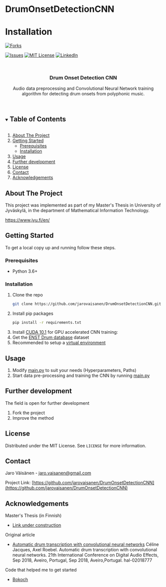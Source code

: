 # DrumOnsetDetectionCNN


# Installation

<!-- PROJECT SHIELDS -->
<!--
*** I'm using markdown "reference style" links for readability.
*** Reference links are enclosed in brackets [ ] instead of parentheses ( ).
*** See the bottom of this document for the declaration of the reference variables
*** for contributors-url, forks-url, etc. This is an optional, concise syntax you may use.
*** https://www.markdownguide.org/basic-syntax/#reference-style-links
-->
<!-- [![Contributors][contributors-shield]][contributors-url] -->
[![Forks][forks-shield]][forks-url]
<!-- [![Stargazers][stars-shield]][stars-url] -->
[![Issues][issues-shield]][issues-url]
[![MIT License][license-shield]][license-url]
[![LinkedIn][linkedin-shield]][linkedin-url]



<!-- PROJECT LOGO -->
<br />
<p align="center">
  <a href="https://github.com/jarovaisanen/DrumOnsetDetectionCNN">
    <!--img src="images/logo.png" alt="Logo" width="80" height="80"-->
  </a>

  <h3 align="center">Drum Onset Detection CNN</h3>

  <p align="center">
    Audio data preprocessing and Convolutional Neural Network training algorithm for detecting drum onsets from polyphonic music.
    <br />
    <br />
  </p>
</p>



<!-- TABLE OF CONTENTS -->
<details open="open">
  <summary><h2 style="display: inline-block">Table of Contents</h2></summary>
  <ol>
    <li>
      <a href="#about-the-project">About The Project</a>
    </li>
    <li>
      <a href="#getting-started">Getting Started</a>
      <ul>
        <li><a href="#prerequisites">Prerequisites</a></li>
        <li><a href="#installation">Installation</a></li>
      </ul>
    </li>
    <li><a href="#usage">Usage</a></li>
    <li><a href="#furtherdevelopment">Further development</a></li>
    <li><a href="#license">License</a></li>
    <li><a href="#contact">Contact</a></li>
    <li><a href="#acknowledgements">Acknowledgements</a></li>
  </ol>
</details>



<!-- ABOUT THE PROJECT -->
## About The Project

This project was implemented as part of my Master's Thesis in University of Jyväskylä,
in the department of Mathematical Information Technology.

https://www.jyu.fi/en/



<!-- GETTING STARTED -->
## Getting Started

To get a local copy up and running follow these steps.

### Prerequisites

* Python 3.6+


### Installation

1. Clone the repo
   ```sh
   git clone https://github.com/jarovaisanen/DrumOnsetDetectionCNN.git
   ```
2. Install pip packages
   ```sh
   pip install -r requirements.txt
   ```
3. Install <a href="https://developer.nvidia.com/cuda-10.1-download-archive-base" target="_blank">CUDA 10.1</a> for GPU accelerated CNN training:
4. Get the <a href="https://perso.telecom-paristech.fr/grichard/ENST-drums/" target="_blank">ENST Drum database</a> dataset
5. Recommended to setup a <a href="https://packaging.python.org/guides/installing-using-pip-and-virtual-environments/" target="_blank">virtual environment</a>



<!-- USAGE EXAMPLES -->
## Usage

<!--Use this space to show useful examples of how a project can be used. Additional screenshots, code examples and demos work well in this space. You may also link to more resources. -->
1. Modify
   [main.py](https://github.com/jarovaisanen/DrumOnsetDetectionCNN/blob/main/src/main.py)
  to suit your needs (Hyperparameters, Paths)
2. Start data pre-processing and training the CNN by running [main.py](https://github.com/jarovaisanen/DrumOnsetDetectionCNN/blob/main/src/main.py)




<!-- furtherdevelopment -->
## Further development

The field is open for further development

1. Fork the project
2. Improve the method



<!-- LICENSE -->
## License

Distributed under the MIT License. See `LICENSE` for more information.



<!-- CONTACT -->
## Contact

Jaro Väisänen - jaro.vaisanen@gmail.com

Project Link: [https://github.com/jarovaisanen/DrumOnsetDetectionCNN](https://github.com/jarovaisanen/DrumOnsetDetectionCNN)



<!-- ACKNOWLEDGEMENTS -->
## Acknowledgements

Master's Thesis (in Finnish)
* [Link under construction](https://www.jyu.fi/en/)

Original article
* [Automatic drum transcription with convolutional neural networks](https://hal.archives-ouvertes.fr/hal-02018777/file/DAFx2018_paper_59.pdf)
Céline Jacques, Axel Roebel. Automatic drum transcription with convolutional neural networks.
21th International Conference on Digital Audio Effects, Sep 2018, Aveiro, Portugal, Sep 2018, Aveiro,Portugal. hal-02018777

Code that helped me to get started
* [Bokoch](https://gitlab.at.ispras.ru/angara/uncaptcha/-/blob/master/dataset.py)





<!-- MARKDOWN LINKS & IMAGES -->
<!-- https://www.markdownguide.org/basic-syntax/#reference-style-links -->
<!-- [contributors-shield]: https://img.shields.io/github/contributors/jarovaisanen/DrumOnsetDetectionCNN.svg?style=for-the-badge
[contributors-url]: https://github.com/jarovaisanen/DrumOnsetDetectionCNN/graphs/contributors -->
[forks-shield]: https://img.shields.io/github/forks/jarovaisanen/DrumOnsetDetectionCNN.svg?style=for-the-badge
[forks-url]: https://github.com/jarovaisanen/DrumOnsetDetectionCNN/network/members
[stars-shield]: https://img.shields.io/github/stars/jarovaisanen/DrumOnsetDetectionCNN.svg?style=for-the-badge
[stars-url]: https://github.com/jarovaisanen/DrumOnsetDetectionCNN/stargazers
[issues-shield]: https://img.shields.io/github/issues/jarovaisanen/DrumOnsetDetectionCNN.svg?style=for-the-badge
[issues-url]: https://github.com/jarovaisanen/DrumOnsetDetectionCNN/issues
[license-shield]: https://img.shields.io/github/license/jarovaisanen/DrumOnsetDetectionCNN.svg?style=for-the-badge
[license-url]: https://github.com/jarovaisanen/DrumOnsetDetectionCNN/blob/main/LICENSE
[linkedin-shield]: https://img.shields.io/badge/-LinkedIn-black.svg?style=for-the-badge&logo=linkedin&colorB=555
[linkedin-url]: https://linkedin.com/in/jarovaisanen
